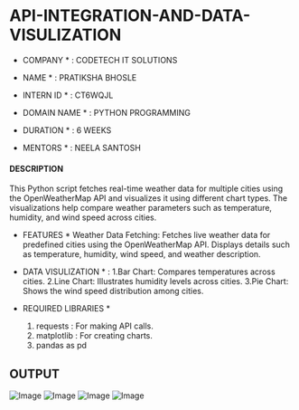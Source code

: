 # API-INTEGRATION-AND-DATA-VISULIZATION

* COMPANY * : CODETECH IT SOLUTIONS

* NAME * : PRATIKSHA BHOSLE

* INTERN ID * :   CT6WQJL

* DOMAIN NAME * : PYTHON PROGRAMMING

* DURATION * : 6 WEEKS

* MENTORS * : NEELA SANTOSH

#### DESCRIPTION ####
  
  This Python script fetches real-time weather data for multiple cities using the OpenWeatherMap API and visualizes it using different chart types. The visualizations help compare weather parameters such as temperature, humidity, and wind speed across cities.
  
 * FEATURES *
Weather Data Fetching:
Fetches live weather data for predefined cities using the OpenWeatherMap API.
Displays details such as temperature, humidity, wind speed, and weather description.

* DATA VISULIZATION * :
1.Bar Chart: Compares temperatures across cities.
2.Line Chart: Illustrates humidity levels across cities.
3.Pie Chart: Shows the wind speed distribution among cities.

* REQUIRED LIBRARIES *
  1. requests : For making API calls.
  2. matplotlib : For creating charts.
  3. pandas as pd

## OUTPUT ##
![Image](https://github.com/user-attachments/assets/fb2d8c83-b4d5-4f76-91c2-c38766cb8aae)
![Image](https://github.com/user-attachments/assets/eeba4070-7c28-4848-b7d4-1492cfdf0318)
![Image](https://github.com/user-attachments/assets/855c4c75-33b8-4016-b3fc-a3807292ae41)
![Image](https://github.com/user-attachments/assets/4c110f78-776f-4b0a-a3f6-73c1886129b3)
